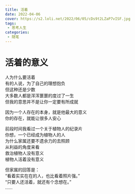 ```yaml
---
title: 活着
date: 2022-04-06
cover: https://s2.loli.net/2022/06/05/cDs9t2LZaP7vISF.jpg
tags:
 - 思考人生
categories:
 - 随笔
---
```


# 活着的意义

人为什么要活着<br>
有的人说，为了自己的理想抱负<br>
但这种还是少数<br>
大多数人都是浑浑噩噩的度过了一生<br>
但我的意思并不是让你一定要有所成就

因为一个人存在的本身，就是他最大的意义<br>
你的存在，就能让很多人安心

前段时间我看过一个关于植物人的纪录片<br>
你想，一个已经成为植物人的人<br>
为什么家属还要不遗余力的去照顾<br>
从利益的角度来看<br>
救治植物人没有意义<br>
植物人活着没有意义

但家属的回答是：<br>
“看着实实在在的人，也比看着照片强。”<br>
“只要人还活着，就还有个念想在。”<br>
……